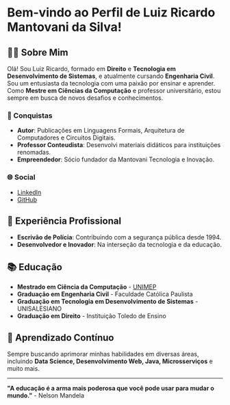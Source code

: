 # Bem-vindo ao Perfil de Luiz Ricardo Mantovani da Silva!

## 👨‍💻 Sobre Mim
Olá! Sou Luiz Ricardo, formado em **Direito** e **Tecnologia em Desenvolvimento de Sistemas**, e atualmente cursando **Engenharia Civil**. Sou um entusiasta da tecnologia com uma paixão por ensinar e aprender. Como **Mestre em Ciências da Computação** e professor universitário, estou sempre em busca de novos desafios e conhecimentos.

### 🏅 Conquistas
- **Autor**: Publicações em Linguagens Formais, Arquitetura de Computadores e Circuitos Digitais.
- **Professor Conteudista**: Desenvolvi materiais didáticos para instituições renomadas.
- **Empreendedor**: Sócio fundador da Mantovani Tecnologia e Inovação.

### 🌐 Social
- [LinkedIn](https://www.linkedin.com/in/luiz-ricardo-mantovani-da-silva-926958160/)
- [GitHub](https://github.com/LuizRicardo25)

## 💼 Experiência Profissional
- **Escrivão de Polícia**: Contribuindo com a segurança pública desde 1994.
- **Desenvolvedor e Inovador**: Na interseção da tecnologia e da educação.

## 📚 Educação
- **Mestrado em Ciência da Computação** - [UNIMEP](https://www.unimep.br/)
- **Graduação em Engenharia Civil** - Faculdade Católica Paulista
- **Graduação em Tecnologia em Desenvolvimento de Sistemas** - UNISALESIANO
- **Graduação em Direito** - Instituição Toledo de Ensino

## 🌱 Aprendizado Contínuo
Sempre buscando aprimorar minhas habilidades em diversas áreas, incluindo **Data Science, Desenvolvimento Web, Java, Microsserviços** e muito mais.

---

**"A educação é a arma mais poderosa que você pode usar para mudar o mundo."** - Nelson Mandela

